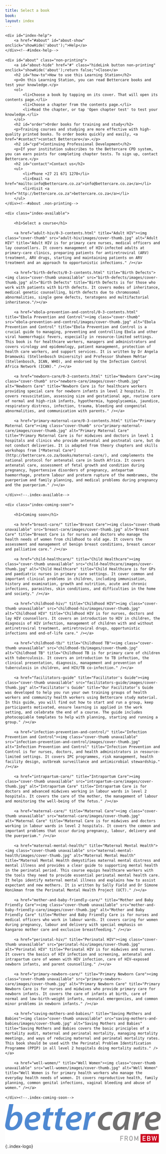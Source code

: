 ```yaml
---
title: Select a book
book: 
layout: index
---
```


<div id="chooser">

	<div id="index-help">
		<a href="#about" id="about-show" onclick="showHide('about');">Help</a>
	</div><!--#index-help-->

	<div id="about" class="non-printing">
		<a id="about-hide" href="#" class="hideLink button non-printing" onclick="showHide('about');return false;">Close</a>
		<h2 id="how-to">How to use this Learning Station</h2>
		<p>On this Learning Station, you can read Bettercare books and test your knowledge.</p>
		<ol>
			<li>Choose a book by tapping on its cover. That will open its contents page.</li>
			<li>Choose a chapter from the contents page.</li>
			<li>Read the chapter, or tap 'Open chapter test' to test your knowledge.</li>
		</ol>
		<h2 id="order">Order books for training and study</h2>
		<p>Training courses and studying are more effective with high-quality printed books. To order books quickly and easily, <a href="#contact">contact Bettercare</a>.</p>
		<h2 id="cpd">Continuing Professional Development</h2>
		<p>If your institution subscribes to the Bettercare CPD system, you can earn points for completing chapter tests. To sign up, contact Bettercare.</p>
		<h2 id="contact">Contact us</h2>
		<ul>
			<li>Phone +27 21 671 1278</li>
			<li>Email <a href="mailto:info@bettercare.co.za">info@bettercare.co.za</a></li>
			<li>Visit <a href="http://bettercare.co.za">bettercare.co.za</a></li>
		</ul>
	</div><!--#about .non-printing-->

	<div class="index-available">

		<h1>Select a course</h1>

		<a href="adult-hiv/0-3-contents.html" title="Adult HIV"><img class="cover-thumb" src="adult-hiv/images/cover-thumb.jpg" alt="Adult HIV" title="Adult HIV is for primary care nurses, medical officers and lay counsellors. It covers management of HIV-infected adults at primary-care clinics, preparing patients for antiretroviral (ARV) treatment, ARV drugs, starting and maintaining patients on ARV treatment and an approach to opportunistic infections." /></a>
		
		<a href="birth-defects/0-3-contents.html" title="Birth Defects"><img class="cover-thumb unavailable" src="birth-defects/images/cover-thumb.jpg" alt="Birth Defects" title="Birth Defects is for those who work with patients with birth defects. It covers modes of inheritance, medical genetic counselling, birth defects due to chromosomal abnormalities, single gene defects, teratogens and multifactorial inheritance."/></a>
		
		<a href="ebola-prevention-and-control/0-3-contents.html" title="Ebola Prevention and Control"><img class="cover-thumb" src="ebola-prevention-and-control/images/cover-thumb.jpg" alt="Ebola Prevention and Control" title="Ebola Prevention and Control is a crucial guide to managing, preventing and controlling Ebola and other viral haemorrhagic fevers, especially in resource-limited settings. This book is for healthcare workers, managers and administrators and covers virology and epidemology, patient management, protection of health care workers, and support services. It is written by Dr Angela Dramowski (Stellenbosch University) and Professor Shaheen Mehtar (Stellenbosch, ICAN, WHO), and endorsed by the Infection Control Africa Network (ICAN)." /></a>
		
		<a href="newborn-care/0-3-contents.html" title="Newborn Care"><img class="cover-thumb" src="newborn-care/images/cover-thumb.jpg" alt="Newborn Care" title="Newborn Care is for healthcare workers providing special care for newborn infants in level 2 hospitals. It covers resuscitation, assessing size and gestational age, routine care of normal and high-risk infants, hypothermia, hypoglycaemia, jaundice, respiratory distress, infection, trauma, bleeding and congenital abnormalities, and communication with parents." /></a>
	
		<a href="primary-maternal-care/0-3-contents.html" title="Primary Maternal Care"><img class="cover-thumb" src="primary-maternal-care/images/cover-thumb.jpg" alt="Primary Maternal Care" title="Primary Maternal Care is for midwives and doctors in level 1 hospitals and clinics who provide antenatal and postnatal care, but do not conduct deliveries. It is adapted from theory chapters and skills workshops from [*Maternal Care*](http://bettercare.co.za/books/maternal-care/), and complements the national protocol for antenatal care in South Africa. It covers antenatal care, assessment of fetal growth and condition during pregnancy, hypertensive disorders of pregnancy, antepartum haemorrhage, preterm labour and preterm rupture of the membrames, the puerperium and family planning, and medical problems during pregnancy and the puerperium." /></a>

	</div><!--.index-available-->

	<div class="index-coming-soon">

		<h1>Coming soon</h1>

		<a href="breast-care/" title="Breast Care"><img class="cover-thumb unavailable" src="breast-care/images/cover-thumb.jpg" alt="Breast Care" title="Breast Care is for nurses and doctors who manage the health needs of women from childhood to old age. It covers the assessment and management of benign breast conditions, breast cancer and palliative care." /></a>

		<a href="child-healthcare/" title="Child Healthcare"><img class="cover-thumb unavailable" src="child-healthcare/images/cover-thumb.jpg" alt="Child Healthcare" title="Child Healthcare is for GPs and paediatric nurses in primary care settings. It cover common and important clinical problems in children, including immunisation, history and examination, growth and nutrition, acute and chronic infections, parasites, skin conditions, and difficulties in the home and society." /></a>

		<a href="childhood-hiv/" title="Childhood HIV"><img class="cover-thumb unavailable" src="childhood-hiv/images/cover-thumb.jpg" alt="Childhood HIV" title="Childhood HIV is for nurses, doctors and lay HIV counsellors. It covers an introduction to HIV in children, the diagnosis of HIV infection, management of children with and without antiretroviral treatment, antiretroviral drugs, opportunistic infections and end-of-life care." /></a>

		<a href="childhood-tb/" title="Childhood TB"><img class="cover-thumb unavailable" src="childhood-tb/images/cover-thumb.jpg" alt="Childhood TB" title="Childhood TB is for primary care of children with tuberculosis. It covers an introduction to TB infection, the clinical presentation, diagnosis, management and prevention of tuberculosis in children, and HIV/TB co-infection." /></a>

		<a href="facilitators-guide" title="Facilitator's Guide"><img class="cover-thumb unavailable" src="facilitators-guide/images/cover-thumb.jpg" alt="Facilitator's Guide" title="Our Facilitator’s Guide was developed to help you run your own training groups of health workers and community health workers using Bettercare study material. In this guide, you will find out how to start and run a group, keep participants motivated, ensure learning is applied in the work setting, and celebrate the end of a course. The guide includes photocopiable templates to help with planning, starting and running a group." /></a>
		
		<a href="infection-prevention-and-control/" title="Infection Prevention and Control"><img class="cover-thumb unavailable" src="infection-prevention-and-control/images/cover-thumb.jpg" alt="Infection Prevention and Control" title="Infection Prevention and Control is for nurses, doctors, and health administrators in resource-limited settings. It covers IPC programmes, risk management, health facility design, outbreak surveillance and antimicrobial stewardship." /></a>
		
		<a href="intrapartum-care/" title="Intrapartum Care"><img class="cover-thumb unavailable" src="intrapartum-care/images/cover-thumb.jpg" alt="Intrapartum Care" title="Intrapartum Care is for doctors and advanced midwives working in labour wards in level 2 hospitals. It covers the care of the mother, the management of labour and monitoring the well-being of the fetus." /></a>

		<a href="maternal-care/" title="Maternal Care"><img class="cover-thumb unavailable" src="maternal-care/images/cover-thumb.jpg" alt="Maternal Care" title="Maternal Care is for midwives and doctors working in labour wards in level 2 hospitals. It covers the common and important problems that occur during pregnancy, labour, delivery and the puerperium." /></a>

		<a href="maternal-mental-health/" title="Maternal Mental Health"><img class="cover-thumb unavailable" src="maternal-mental-health/images/cover-thumb.jpg" alt="Maternal Mental Health" title="Maternal Mental Health demystifies maternal mental distress and mental illness and provides a clear guide to supporting mental health in the perinatal period. This course equips healthcare workers with the tools they need to provide essential perinatal mental health care. It helps identify maternal mental illness and explains how to assist expectant and new mothers. It is written by Sally Field and Dr Simone Honikman from the Perinatal Mental Health Project (UCT)." /></a>

		<a href="mother-and-baby-friendly-care/" title="Mother and Baby Friendly Care"><img class="cover-thumb unavailable" src="mother-and-baby-friendly-care/images/cover-thumb.jpg" alt="Mother and Baby Friendly Care" title="Mother and Baby Friendly Care is for nurses and medical officers who work in labour wards. It covers caring for women during pregnancy, labour and delivery with special emphasis on kangaroo mother care and exclusive breastfeeding." /></a>

		<a href="perinatal-hiv/" title="Perinatal HIV"><img class="cover-thumb unavailable" src="perinatal-hiv/images/cover-thumb.jpg" alt="Perinatal HIV" title="Perinatal HIV is for midwives and nurses. It covers the basics of HIV infection and screening, antenatal and intrapartum care of women with HIV infection, care of HIV-exposed newborn infants, and parent counselling." /></a>

		<a href="primary-newborn-care/" title="Primary Newborn Care"><img class="cover-thumb unavailable" src="primary-newborn-care/images/cover-thumb.jpg" alt="Primary Newborn Care" title="Primary Newborn Care is for nurses and midwives who provide primary care for newborn infants. It covers the care of infants at birth, care of normal and low-birth-weight infants, neonatal emergencies, and common minor problems in newborn infants." /></a>

		<a href="saving-mothers-and-babies/" title="Saving Mothers and Babies"><img class="cover-thumb unavailable" src="saving-mothers-and-babies/images/cover-thumb.jpg" alt="Saving Mothers and Babies" title="Saving Mothers and Babies covers the basic principles of a mortality audit, maternal and perinatal mortality, managing mortality meetings, and ways of reducing maternal and perinatal mortality rates. This book should be used with the Perinatal Problem Identification Programme (PPIP) in all level 2 hospitals doing mortality audits." /></a>

		<a href="well-women/" title="Well Women"><img class="cover-thumb unavailable" src="well-women/images/cover-thumb.jpg" alt="Well Women" title="Well Women is for primary health workers who manage the everyday health needs of women. It covers reproductive health, family planning, common genital infections, vaginal bleeding and abuse of women." /></a>

	</div><!--.index-coming-soon-->
		
</div><!--#chooser-->

![Bettercare](images/bettercare-logo.svg)
{:.index-logo}
